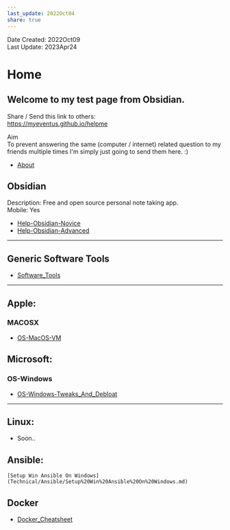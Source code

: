 ```yaml
---  
last_update: 2022Oct04  
share: true    
---  
```

  
Date Created: 2022Oct09  
Last Update: 2023Apr24  
  
  
# Home 
  
## Welcome to my test page from Obsidian.   
  
Share / Send this link to others:  
<a href="https://myeventus.github.io/helpme">https://myeventus.github.io/helpme</a>  
  
Aim  
To prevent answering the same (computer / internet) related question to my friends multiple times I'm simply just going to send them here. :)  
  
  
- [About](./About.md)  

 
## Obsidian  
Description: Free and open source personal note taking app.  
Mobile: Yes  
	
- [Help-Obsidian-Novice](Technical/Obsidian/Help-Obsidian-Novice.md)  
- [Help-Obsidian-Advanced](Technical/Obsidian/Help-Obsidian-Advanced.md)  
  
---  
  
## Generic Software Tools  
- [Software_Tools](Technical/Software_Tools.md)  
  
---  
## Apple:  
  
### MACOSX  
- [OS-MacOS-VM](Technical/Apple/OS-MacOS-VM.md)  
  
  
## Microsoft:  
### OS-Windows  
- [OS-Windows-Tweaks_And_Debloat](Technical/OS/Windows/OS-Windows-Tweaks_And_Debloat.md)  
  
---  
  
## Linux:  
- Soon..  
  
## Ansible:
	[Setup Win Ansible On Windows](Technical/Ansible/Setup%20Win%20Ansible%20On%20Windows.md)
	
	
## Docker  
- [Docker_Cheatsheet](Technical/Docker/Docker_Cheatsheet.md)  
